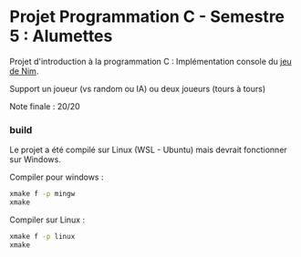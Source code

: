 # Projet Programmation C - Semestre 5 : Alumettes

Projet d'introduction à la programmation C : Implémentation console du [jeu de Nim](https://interstices.info/jeux-de-nim/).

Support un joueur (vs random ou IA) ou deux joueurs (tours à tours)

Note finale : 20/20

### build

Le projet a été compilé sur Linux (WSL - Ubuntu) mais devrait fonctionner sur Windows.

Compiler pour windows : 

```bash
xmake f -p mingw
xmake
```

Compiler sur Linux : 

```bash
xmake f -p linux
xmake
```



